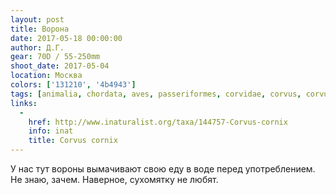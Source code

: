```yaml
---
layout: post
title: Ворона
date: 2017-05-18 00:00:00
author: Д.Г.
gear: 70D / 55-250mm
shoot_date: 2017-05-04
location: Москва
colors: ['131210', '4b4943']
tags: [animalia, chordata, aves, passeriformes, corvidae, corvus, corvus cornix]
links:
  -
    href: http://www.inaturalist.org/taxa/144757-Corvus-cornix
    info: inat
    title: Corvus cornix
---
```

У нас тут вороны вымачивают свою еду в воде перед употреблением. Не знаю, зачем. Наверное, сухомятку не любят.
